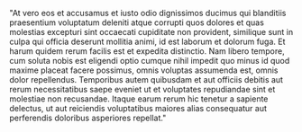 "At vero eos et accusamus et iusto odio dignissimos ducimus qui blanditiis praesentium voluptatum deleniti atque corrupti quos
 dolores et quas molestias excepturi sint occaecati cupiditate non provident, similique sunt in culpa qui officia deserunt
  mollitia animi, id est laborum et dolorum fuga. Et harum quidem rerum facilis est et expedita distinctio. Nam libero 
  tempore, cum soluta nobis est eligendi optio cumque nihil impedit quo minus id quod maxime placeat facere possimus, 
  omnis voluptas assumenda est, omnis dolor repellendus. Temporibus autem quibusdam et aut officiis debitis aut rerum 
  necessitatibus saepe eveniet ut et voluptates repudiandae sint et molestiae non recusandae. Itaque earum rerum hic 
  tenetur a sapiente delectus, ut aut reiciendis voluptatibus maiores alias consequatur aut perferendis doloribus asperiores
   repellat."